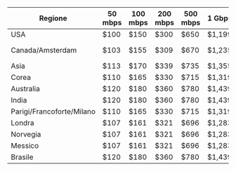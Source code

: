 

| Regione | 50 mbps | 100 mbps | 200 mbps | 500 mbps | 1 Gbps | 2 Gbps | 5 Gbps | 10 Gbps |
|----|----|----|----|----|----|----|----|----|
| USA |  $100 | $150 | $300 | $650 | $1,199 | $1,999 | $3,750 | $4,999 |
| Canada/Amsterdam |  $103 | $155 | $309 | $670 | $1,235 | $ 2,059 | $3,863 | $5,149 |
| Asia | $113 | $170 | $339 | $735 | $1,355 | $2,259 | $4,238 | $5,649 |
| Corea | $110 | $165 | $330 | $715 | $1,319 | $2,199 | $4,125 | $5,499 |
| Australia | $120 | $180 | $360 | $780 | $1,439 | $2,399 | $4,500| $5,999 |
| India | $120 | $180 | $360 | $780 | $1,439 | $2,399 | $4,500| $5,999 |
| Parigi/Francoforte/Milano |  $110 | $165 | $330 | $715 | $1,319 | $2,199 | $4,125 | $5,499 |
|Londra |  $107 | $161 | $321 | $696 | $1,283 | $2,139 | $4,013 | $5,349 |
| Norvegia | $107 | $161 | $321 | $696 | $1,283 | $2,139 | $4,013 | $5,349 |
| Messico| $107 | $161 | $321 | $696 | $1,283 | $2,139 | $4,013 | $5,349 |
|Brasile | $120 | $180 | $360 | $780 | $1,439 | $2,399 | $4,500| $5,999 |
